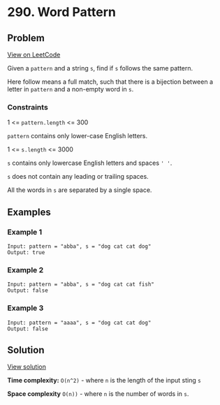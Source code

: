 # 290. Word Pattern

## Problem
[View on LeetCode](https://leetcode.com/problems/word-pattern/description/)

Given a `pattern` and a string `s`, find if `s` follows the same pattern.

Here follow means a full match, such that there is a bijection between a letter in `pattern` and a non-empty word in `s`.

### Constraints
1 <= `pattern.length` <= 300

`pattern` contains only lower-case English letters.

1 <= `s.length` <= 3000

`s` contains only lowercase English letters and spaces `' '`.

`s` does not contain any leading or trailing spaces.

All the words in `s` are separated by a single space.

## Examples
### Example 1
```
Input: pattern = "abba", s = "dog cat cat dog"
Output: true
```
### Example 2
```
Input: pattern = "abba", s = "dog cat cat fish"
Output: false
```
### Example 3
```
Input: pattern = "aaaa", s = "dog cat cat dog"
Output: false
```

## Solution
[View solution](./290-Word_Pattern.js)

**Time complexity:** `O(n^2)` - where `n` is the length of the input sting `s`

**Space complexity** `O(n))` - where `n` is the number of words in `s`.